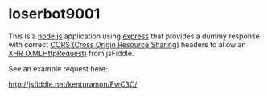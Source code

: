 loserbot9001
============

This is a [node.js](http://nodejs.org/) application using [express](http://expressjs.com/) that provides a dummy response with correct [CORS (Cross Origin Resource Sharing)](https://developer.mozilla.org/en-US/docs/HTTP/Access_control_CORS) headers to allow an [XHR (XMLHttpRequest)](https://developer.mozilla.org/en-US/docs/DOM/XMLHttpRequest) from jsFiddle.

See an example request here:

http://jsfiddle.net/kenturamon/FwC3C/

